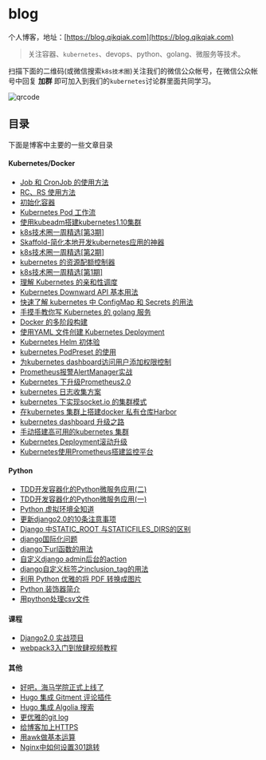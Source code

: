# blog
个人博客，地址：[https://blog.qikqiak.com](https://blog.qikqiak.com)

> 关注容器、`kubernetes`、devops、python、golang、微服务等技术。

扫描下面的二维码(或微信搜索`k8s技术圈`)关注我们的微信公众帐号，在微信公众帐号中回复 **加群** 即可加入到我们的`kubernetes`讨论群里面共同学习。

![qrcode](https://blog.qikqiak.com/img/posts/qrcode_for_gh_d6dd87b6ceb4_430.jpg)


## 目录
下面是博客中主要的一些文章目录

#### Kubernetes/Docker
 * [Job 和 CronJob 的使用方法](https://blog.qikqiak.com/post/use-job-cronjob)
 * [RC、RS 使用方法](https://blog.qikqiak.com/post/use-rc-rs-manage-pod)
 * [初始化容器](https://blog.qikqiak.com/post/pod-init-container/)
 * [Kubernetes Pod 工作流](https://blog.qikqiak.com/post/pod-workflow)
 * [使用kubeadm搭建kubernetes1.10集群](https://blog.qikqiak.com/post/use-kubeadm-install-kubernetes-1.10)
 * [k8s技术圈一周精选[第3期]](https://blog.qikqiak.com/post/k8s-tech-weekly-collection-phase3/)
 * [Skaffold-简化本地开发kubernetes应用的神器](https://blog.qikqiak.com/post/skaffold-simple-local-develop-k8s-app-tools/)
 * [k8s技术圈一周精选[第2期]](https://blog.qikqiak.com/post/k8s-tech-weekly-collection-phase2/)
 * [kubernetes 的资源配额控制器](https://blog.qikqiak.com/post/kubernetes-resource-quota-usage/)
 * [k8s技术圈一周精选[第1期]](https://blog.qikqiak.com/post/k8s-tech-weekly-collection-phase1/)
 * [理解 Kubernetes 的亲和性调度](https://blog.qikqiak.com/post/understand-kubernetes-affinity)
 * [Kubernetes Downward API 基本用法](https://blog.qikqiak.com/post/use-downward-api-get-pod-info/)
 * [快速了解 kubernetes 中 ConfigMap 和 Secrets 的用法](https://blog.qikqiak.com/post/understand-kubernetes-configmap-and-secrets/)
 * [手摸手教你写 Kubernetes 的 golang 服务](https://blog.qikqiak.com/post/write-kubernets-golang-service-step-by-step/)
 * [Docker 的多阶段构建](https://blog.qikqiak.com/post/multi-stage-build-for-docker/)
 * [使用YAML 文件创建 Kubernetes Deployment](https://blog.qikqiak.com/post/use-yaml-create-kubernetes-deployment/)
 * [Kubernetes Helm 初体验](https://blog.qikqiak.com/post/first-use-helm-on-kubernetes/)
 * [kubernetes PodPreset 的使用](https://blog.qikqiak.com/post/how-to-use-podpreset-in-kubernetes/)
 * [为kubernetes dashboard访问用户添加权限控制](https://blog.qikqiak.com/post/add-authorization-for-kubernetes-dashboard/)
 * [Prometheus报警AlertManager实战](https://blog.qikqiak.com/post/alertmanager-of-prometheus-in-practice/)
 * [Kubernetes 下升级Prometheus2.0](https://blog.qikqiak.com/post/update-prometheus-2-in-kubernetes)
 * [kubernetes 日志收集方案](https://blog.qikqiak.com/post/kubernetes-logs-collect/)
 * [kubernetes 下实现socket.io 的集群模式](https://blog.qikqiak.com/post/socketio-multiple-nodes-in-kubernetes/)
 * [在kubernetes 集群上搭建docker 私有仓库Harbor](https://blog.qikqiak.com/post/install-docker-registry-harbor-in-kubernetes/)
 * [kubernetes dashboard 升级之路](https://blog.qikqiak.com/post/update-kubernetes-dashboard-more-secure/)
 * [手动搭建高可用的kubernetes 集群](https://blog.qikqiak.com/post/manual-install-high-available-kubernetes-cluster/)
 * [Kubernetes Deployment滚动升级](https://blog.qikqiak.com/post/kubernetes-rollout-update/)
 * [Kubernetes使用Prometheus搭建监控平台](https://blog.qikqiak.com/post/kubernetes-monitor-prometheus-grafana/)

#### Python
 * [TDD开发容器化的Python微服务应用(二)](https://blog.qikqiak.com/post/tdd-develop-python-microservice-app-part2/)
 * [TDD开发容器化的Python微服务应用(一)](https://blog.qikqiak.com/post/tdd-develop-python-microservice-app/)
 * [Python 虚拟环境全知道](https://blog.qikqiak.com/post/python-virtualenv-all-know/)
 * [更新django2.0的10条注意事项](https://blog.qikqiak.com/post/upgrading-django-20-10-tips/)
 * [Django 中STATIC_ROOT 与STATICFILES_DIRS的区别](https://blog.qikqiak.com/post/django-staticroot-staticfilesdirs-function/)
 * [django国际化问题](https://blog.qikqiak.com/post/django-i18n/)
 * [django下url函数的用法](https://blog.qikqiak.com/post/django-url-function-usage/)
 * [自定义django admin后台的action](https://blog.qikqiak.com/post/custom-django-admin-actions/)
 * [django自定义标签之inclusion_tag的用法](https://blog.qikqiak.com/post/django-custom-tag-inclusion_tag/)
 * [利用 Python 优雅的将 PDF 转换成图片](https://blog.qikqiak.com/post/python-convert-pdf-images/)
 * [Python 装饰器简介](https://blog.qikqiak.com/post/django-decorator-usage/)
 * [用python处理csv文件](https://blog.qikqiak.com/post/python-process-csv-file/)

#### 课程
 * [Django2.0 实战项目](https://blog.qikqiak.com/post/django20-practice-project-course/)
 * [webpack3入门到放肆视频教程](https://blog.qikqiak.com/post/webpack3-get-started/)

#### 其他
 * [好吧，海马学院正式上线了](https://blog.qikqiak.com/post/haimaxy-online/)
 * [Hugo 集成 Gitment 评论插件](https://blog.qikqiak.com/post/hugo-integrated-gitment-plugin/)
 * [Hugo 集成 Algolia 搜索](https://blog.qikqiak.com/post/hugo-integrated-algolia-search/)
 * [更优雅的git log](https://blog.qikqiak.com/post/a-better-git-log/)
 * [给博客加上HTTPS](https://blog.qikqiak.com/post/make-https-blog/)
 * [用awk做基本运算](https://blog.qikqiak.com/post/awk-base-compute/)
 * [Nginx中如何设置301跳转](https://blog.qikqiak.com/post/nginx-301-redirect/)
